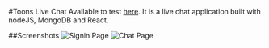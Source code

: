 #Toons Live Chat
Available to test [here](https://app.toons.tae-yoon.me/). It is a live chat application built with nodeJS, MongoDB and React.

##Screenshots
![Signin Page](https://raw.githubusercontent.com/choitaeyoon/images/signin.png)
![Chat Page](https://raw.githubusercontent.com/choitaeyoon/images/chat.png)